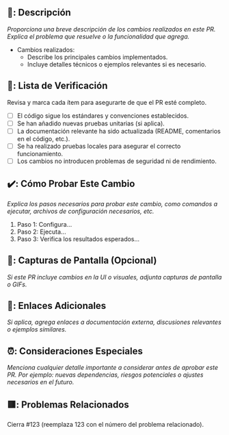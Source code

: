 ## 📄: Descripción

_Proporciona una breve descripción de los cambios realizados en este PR. Explica el problema que resuelve o la funcionalidad que agrega._

- Cambios realizados:
  - Describe los principales cambios implementados.
  - Incluye detalles técnicos o ejemplos relevantes si es necesario.

## 📎: Lista de Verificación

Revisa y marca cada ítem para asegurarte de que el PR esté completo.

- [ ] El código sigue los estándares y convenciones establecidos.
- [ ] Se han añadido nuevas pruebas unitarias (si aplica).
- [ ] La documentación relevante ha sido actualizada (README, comentarios en el código, etc.).
- [ ] Se ha realizado pruebas locales para asegurar el correcto funcionamiento.
- [ ] Los cambios no introducen problemas de seguridad ni de rendimiento.

## ✔️: Cómo Probar Este Cambio

_Explica los pasos necesarios para probar este cambio, como comandos a ejecutar, archivos de configuración necesarios, etc._

1. Paso 1: Configura...
2. Paso 2: Ejecuta...
3. Paso 3: Verifica los resultados esperados...

## 📸: Capturas de Pantalla (Opcional)

_Si este PR incluye cambios en la UI o visuales, adjunta capturas de pantalla o GIFs._

## 🔗: Enlaces Adicionales

_Si aplica, agrega enlaces a documentación externa, discusiones relevantes o ejemplos similares._

## ⏰: Consideraciones Especiales

_Menciona cualquier detalle importante a considerar antes de aprobar este PR. Por ejemplo: nuevas dependencias, riesgos potenciales o ajustes necesarios en el futuro._

## 🟥: Problemas Relacionados

Cierra #123 (reemplaza 123 con el número del problema relacionado).
